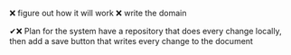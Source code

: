 ❌ figure out how it will work
❌ write the domain

✔❌
Plan for the system
have a repository that does every change locally, then add a save button that writes every change to the document




️